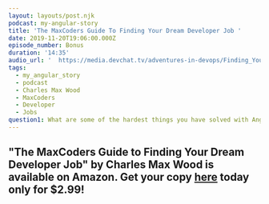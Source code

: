 ```yaml
---
layout: layouts/post.njk
podcast: my-angular-story
title: 'The MaxCoders Guide To Finding Your Dream Developer Job '
date: 2019-11-20T19:06:00.000Z
episode_number: Bonus
duration: '14:35'
audio_url: '  https://media.devchat.tv/adventures-in-devops/Finding_Your_Dream_Job.mp3'
tags:
  - my_angular_story
  - podcast
  - Charles Max Wood
  - MaxCoders
  - Developer
  - Jobs
question1: What are some of the hardest things you have solved with Angular at Auth0?
---
```

## "**The MaxCoders Guide to Finding Your Dream Developer Job" by Charles Max Wood is available on Amazon. Get your copy** [**here**](https://www.amazon.com/MaxCoders-Guide-Finding-Dream-Developer-ebook/dp/B081MBL5C9/ref=sr_1_2?keywords=charles+max+wood&qid=1574160229&sr=8-2) **today only for $2.99!**
